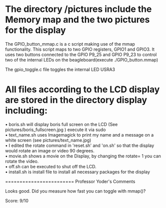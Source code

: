 # The directory /pictures include the Memory map and the two pictures for the display 



The GPIO_button_mmap.c is a c script making use of the mmap functionality. This script maps to two GPIO registers, GPIO1 and GPIO3. It uses two buttons connected to the GPIO P9_25 and GPIO P9_23 to control two of the internal LEDs on the beagleboard(execute ./GPIO_button.mmap) <br />

The gpio_toggle.c file toggles the internal LED USRA3 <br />


# All files according to the LCD display are stored in the directory display including:

•	boris.sh will display boris full screen on the LCD (See pictures/boris_fullscreen.jpg ) execute it via sudo <br />
•	text_name.sh uses Imagemagick to print my name and a message on a white screen (see pictures/text_name.jpg) <br />
•	I edited the rotate command in 'reset.sh' and 'on.sh' so that the display would rotate an image or video 90 degrees. <br />
•	movie.sh shows a movie on the Display, by changing the rotate= 1 you can rotate the video. <br />
•	off.sh can be executed to shut off the LCD. <br />
•	install.sh is install file to install all necessary packages for the display <br />

========================
Professor Yoder's Comments

Looks good.  Did you measure how fast you can toggle with mmap()?

Score:  9/10